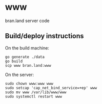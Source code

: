 # www
bran.land server code

## Build/deploy instructions

On the build machine:
```shell
go generate ./data
go build
scp www bran.land:www
```

On the server:
```shell
sudo chown www:www www
sudo setcap 'cap_net_bind_service=+ep' www
sudo mv www /var/lib/www/www
sudo systemctl restart www
```
